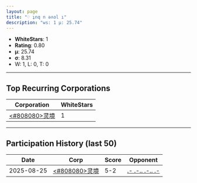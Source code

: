```yaml
---
layout: page
title: "♡ ʇnq n ǝʌol ı"
description: "ws: 1 μ: 25.74"
---
```

- **WhiteStars**: 1
- **Rating**: 0.80
- **μ**: 25.74  
- **σ**: 8.31
- W: 1, L: 0, T: 0

---

## Top Recurring Corporations

| Corporation | WhiteStars |
| --- | --- |
| [<\#808080\>灵境](https://ws.tsl.rocks/corp/a2d2c6e8937e5829f27a4ab86f22af9a7f5d53e52f64eea3c3b4f7f8531b1b25/) | 1 |

---

## Participation History (last 50)

| Date | Corp | Score | Opponent |
| --- | --- | --- | --- |
| 2025-08-25 | [<\#808080\>灵境](https://ws.tsl.rocks/corp/a2d2c6e8937e5829f27a4ab86f22af9a7f5d53e52f64eea3c3b4f7f8531b1b25/) | 5-2 | [\.\- \.\-\.\. \.\-\.\. \.\-](https://ws.tsl.rocks/corp/f71612c31faaae770d61fd8b88f0fc3e0d2c13e7fc8851439ff4c12c0205fda6/) |